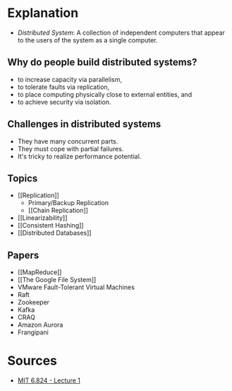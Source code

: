 # Explanation
- *Distributed System*: A collection of independent computers that appear to the users of the system as a single computer.

## Why do people build distributed systems?
- to increase capacity via parallelism,
- to tolerate faults via replication,
- to place computing physically close to external entities, and
- to achieve security via isolation.

## Challenges in distributed systems
- They have many concurrent parts.
- They must cope with partial failures.
- It's tricky to realize performance potential.

## Topics
- [[Replication]]
	- Primary/Backup Replication
	- [[Chain Replication]]
- [[Linearizability]]
- [[Consistent Hashing]]
- [[Distributed Databases]]

## Papers
- [[MapReduce]]
- [[The Google File System]]
- VMware Fault-Tolerant Virtual Machines
- Raft
- Zookeeper
- Kafka
- CRAQ
- Amazon Aurora
- Frangipani

# Sources
- [MIT 6.824 - Lecture 1](https://www.youtube.com/watch?v=cQP8WApzIQQ&list=PLrw6a1wE39_tb2fErI4-WkMbsvGQk9_UB&index=1&pp=iAQB)
